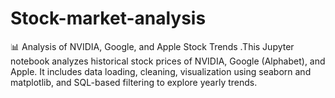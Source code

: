 # Stock-market-analysis
📊 Analysis of NVIDIA, Google, and Apple Stock Trends .This Jupyter notebook analyzes historical stock prices of NVIDIA, Google (Alphabet), and Apple. It includes data loading, cleaning, visualization using seaborn and matplotlib, and SQL-based filtering to explore yearly trends.

